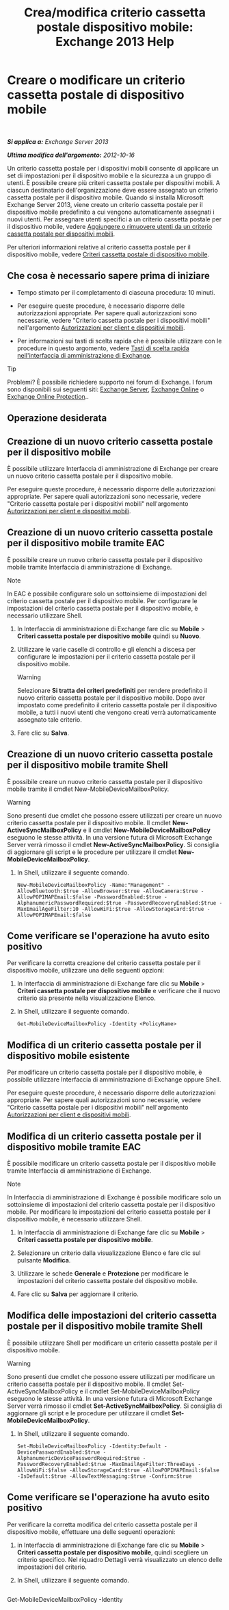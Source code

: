 ﻿---
title: 'Crea/modifica criterio cassetta postale dispositivo mobile: Exchange 2013 Help'
TOCTitle: Creare o modificare un criterio cassetta postale di dispositivo mobile
ms:assetid: b4a37a81-25e3-40ff-a18a-a62ae4493635
ms:mtpsurl: https://technet.microsoft.com/it-it/library/Bb124315(v=EXCHG.150)
ms:contentKeyID: 50481461
ms.date: 05/22/2018
mtps_version: v=EXCHG.150
ms.translationtype: MT
---

# Creare o modificare un criterio cassetta postale di dispositivo mobile

 

_**Si applica a:** Exchange Server 2013_

_**Ultima modifica dell'argomento:** 2012-10-16_

Un criterio cassetta postale per i dispositivi mobili consente di applicare un set di impostazioni per il dispositivo mobile e la sicurezza a un gruppo di utenti. È possibile creare più criteri cassetta postale per dispositivi mobili. A ciascun destinatario dell'organizzazione deve essere assegnato un criterio cassetta postale per il dispositivo mobile. Quando si installa Microsoft Exchange Server 2013, viene creato un criterio cassetta postale per il dispositivo mobile predefinito a cui vengono automaticamente assegnati i nuovi utenti. Per assegnare utenti specifici a un criterio cassetta postale per il dispositivo mobile, vedere [Aggiungere o rimuovere utenti da un criterio cassetta postale per dispositivi mobili](add-or-remove-users-from-a-mobile-mailbox-policy-exchange-2013-help.md).

Per ulteriori informazioni relative al criterio cassetta postale per il dispositivo mobile, vedere [Criteri cassetta postale di dispositivo mobile](mobile-device-mailbox-policies-exchange-2013-help.md).

## Che cosa è necessario sapere prima di iniziare

  - Tempo stimato per il completamento di ciascuna procedura: 10 minuti.

  - Per eseguire queste procedure, è necessario disporre delle autorizzazioni appropriate. Per sapere quali autorizzazioni sono necessarie, vedere "Criterio cassetta postale per i dispositivi mobili" nell'argomento [Autorizzazioni per client e dispositivi mobili](clients-and-mobile-devices-permissions-exchange-2013-help.md).

  - Per informazioni sui tasti di scelta rapida che è possibile utilizzare con le procedure in questo argomento, vedere [Tasti di scelta rapida nell'interfaccia di amministrazione di Exchange](keyboard-shortcuts-in-the-exchange-admin-center-exchange-online-protection-help.md).


> [!TIP]
> Problemi? È possibile richiedere supporto nei forum di Exchange. I forum sono disponibili sui seguenti siti: <A href="https://go.microsoft.com/fwlink/p/?linkid=60612">Exchange Server</A>, <A href="https://go.microsoft.com/fwlink/p/?linkid=267542">Exchange Online</A> o <A href="https://go.microsoft.com/fwlink/p/?linkid=285351">Exchange Online Protection</A>..



## Operazione desiderata

## Creazione di un nuovo criterio cassetta postale per il dispositivo mobile

È possibile utilizzare Interfaccia di amministrazione di Exchange per creare un nuovo criterio cassetta postale per il dispositivo mobile.

Per eseguire queste procedure, è necessario disporre delle autorizzazioni appropriate. Per sapere quali autorizzazioni sono necessarie, vedere "Criterio cassetta postale per i dispositivi mobili" nell'argomento [Autorizzazioni per client e dispositivi mobili](clients-and-mobile-devices-permissions-exchange-2013-help.md).

## Creazione di un nuovo criterio cassetta postale per il dispositivo mobile tramite EAC

È possibile creare un nuovo criterio cassetta postale per il dispositivo mobile tramite Interfaccia di amministrazione di Exchange.


> [!NOTE]
> In EAC è possibile configurare solo un sottoinsieme di impostazioni del criterio cassetta postale per il dispositivo mobile. Per configurare le impostazioni del criterio cassetta postale per il dispositivo mobile, è necessario utilizzare Shell.



1.  In Interfaccia di amministrazione di Exchange fare clic su **Mobile** \> **Criteri cassetta postale per dispositivo mobile** quindi su **Nuovo**.

2.  Utilizzare le varie caselle di controllo e gli elenchi a discesa per configurare le impostazioni per il criterio cassetta postale per il dispositivo mobile.
    

    > [!WARNING]
    > Selezionare <STRONG>Si tratta dei criteri predefiniti</STRONG> per rendere predefinito il nuovo criterio cassetta postale per il dispositivo mobile. Dopo aver impostato come predefinito il criterio cassetta postale per il dispositivo mobile, a tutti i nuovi utenti che vengono creati verrà automaticamente assegnato tale criterio.



3.  Fare clic su **Salva**.

## Creazione di un nuovo criterio cassetta postale per il dispositivo mobile tramite Shell

È possibile creare un nuovo criterio cassetta postale per il dispositivo mobile tramite il cmdlet New-MobileDeviceMailboxPolicy.


> [!WARNING]
> Sono presenti due cmdlet che possono essere utilizzati per creare un nuovo criterio cassetta postale per il dispositivo mobile. Il cmdlet <STRONG>New-ActiveSyncMailboxPolicy</STRONG> e il cmdlet <STRONG>New-MobileDeviceMailboxPolicy</STRONG> eseguono le stesse attività. In una versione futura di Microsoft Exchange Server verrà rimosso il cmdlet <STRONG>New-ActiveSyncMailboxPolicy</STRONG>. Si consiglia di aggiornare gli script e le procedure per utilizzare il cmdlet <STRONG>New-MobileDeviceMailboxPolicy</STRONG>.



1.  In Shell, utilizzare il seguente comando.
    
        New-MobileDeviceMailboxPolicy -Name:"Management" -AllowBluetooth:$true -AllowBrowser:$true -AllowCamera:$true -AllowPOPIMAPEmail:$false -PasswordEnabled:$true -AlphanumericPasswordRequired:$true -PasswordRecoveryEnabled:$true -MaxEmailAgeFilter:10 -AllowWiFi:$true -AllowStorageCard:$true -AllowPOPIMAPEmail:$false

## Come verificare se l'operazione ha avuto esito positivo

Per verificare la corretta creazione del criterio cassetta postale per il dispositivo mobile, utilizzare una delle seguenti opzioni:

1.  In Interfaccia di amministrazione di Exchange fare clic su **Mobile** \> **Criteri cassetta postale per dispositivo mobile** e verificare che il nuovo criterio sia presente nella visualizzazione Elenco.

2.  In Shell, utilizzare il seguente comando.
    
        Get-MobileDeviceMailboxPolicy -Identity <PolicyName> 

## Modifica di un criterio cassetta postale per il dispositivo mobile esistente

Per modificare un criterio cassetta postale per il dispositivo mobile, è possibile utilizzare Interfaccia di amministrazione di Exchange oppure Shell.

Per eseguire queste procedure, è necessario disporre delle autorizzazioni appropriate. Per sapere quali autorizzazioni sono necessarie, vedere "Criterio cassetta postale per i dispositivi mobili" nell'argomento [Autorizzazioni per client e dispositivi mobili](clients-and-mobile-devices-permissions-exchange-2013-help.md).

## Modifica di un criterio cassetta postale per il dispositivo mobile tramite EAC

È possibile modificare un criterio cassetta postale per il dispositivo mobile tramite Interfaccia di amministrazione di Exchange.


> [!NOTE]
> In Interfaccia di amministrazione di Exchange è possibile modificare solo un sottoinsieme di impostazioni del criterio cassetta postale per il dispositivo mobile. Per modificare le impostazioni del criterio cassetta postale per il dispositivo mobile, è necessario utilizzare Shell.



1.  In Interfaccia di amministrazione di Exchange fare clic su **Mobile** \> **Criteri cassetta postale per dispositivo mobile**.

2.  Selezionare un criterio dalla visualizzazione Elenco e fare clic sul pulsante **Modifica**.

3.  Utilizzare le schede **Generale** e **Protezione** per modificare le impostazioni del criterio cassetta postale del dispositivo mobile.

4.  Fare clic su **Salva** per aggiornare il criterio.

## Modifica delle impostazioni del criterio cassetta postale per il dispositivo mobile tramite Shell

È possibile utilizzare Shell per modificare un criterio cassetta postale per il dispositivo mobile.


> [!WARNING]
> Sono presenti due cmdlet che possono essere utilizzati per modificare un criterio cassetta postale per il dispositivo mobile. Il cmdlet Set-ActiveSyncMailboxPolicy e il cmdlet Set-MobileDeviceMailboxPolicy eseguono le stesse attività. In una versione futura di Microsoft Exchange Server verrà rimosso il cmdlet <STRONG>Set-ActiveSyncMailboxPolicy</STRONG>. Si consiglia di aggiornare gli script e le procedure per utilizzare il cmdlet <STRONG>Set-MobileDeviceMailboxPolicy</STRONG>.



1.  In Shell, utilizzare il seguente comando.
    
        Set-MobileDeviceMailboxPolicy -Identity:Default -DevicePasswordEnabled:$true -AlphanumericDevicePasswordRequired:$true -PasswordRecoveryEnabled:$true -MaxEmailAgeFilter:ThreeDays -AllowWiFi:$false -AllowStorageCard:$true -AllowPOPIMAPEmail:$false -IsDefault:$true -AllowTextMessaging:$true -Confirm:$true

## Come verificare se l'operazione ha avuto esito positivo

Per verificare la corretta modifica del criterio cassetta postale per il dispositivo mobile, effettuare una delle seguenti operazioni:

1.  in Interfaccia di amministrazione di Exchange fare clic su **Mobile** \> **Criteri cassetta postale per dispositivo mobile**, quindi scegliere un criterio specifico. Nel riquadro Dettagli verrà visualizzato un elenco delle impostazioni del criterio.

2.  In Shell, utilizzare il seguente comando.
    
    ```powershell
Get-MobileDeviceMailboxPolicy -Identity <PolicyName>
```

